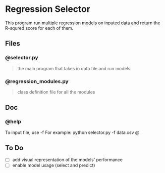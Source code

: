 # Regression Selector
This program run multiple regression models on inputed data and return the R-squred score for each of them.

## Files
### @selector.py 
>the main program that takes in data file and run models

### @regression_modules.py
>class definition file for all the modules

## Doc
### @help

To input file, use -f <fileName>
For example: python selector.py -f data.csv
@

## To Do
  - [ ] add visual representation of the models' performance
  - [ ] enable model usage (select and predict)
